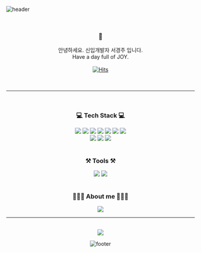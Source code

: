 
![header](https://capsule-render.vercel.app/api?type=waving&&color=gradient&height=100&section=header&fontSize=90)

<div align = "center">

<br/>

<h3>🥳</h3>

안녕하세요. 신입개발자 서경주 입니다.<br/>
Have a day full of JOY.<br/><br/>
[![Hits](https://hits.seeyoufarm.com/api/count/incr/badge.svg?url=https%3A%2F%2Fgithub.com%2Fseokyoungjuu&count_bg=%23F3F3EC&title_bg=%23FDDC49&icon=iconify.svg&icon_color=%23FFFFFF&title=hits&edge_flat=false)](https://hits.seeyoufarm.com)
<br/><br/><br/>

<hr/>
<br/>
<h3>💻 Tech Stack 💻</h3>
<img src="https://img.shields.io/badge/HTML5-E34F26?style=flat&logo=HTML5&logoColor=white" />
<img src="https://img.shields.io/badge/CSS3-1572B6?style=flat&logo=CSS3&logoColor=white" />
<img src="https://img.shields.io/badge/JavaScript-F7DF1E?style=flat&logo=CSS3&logoColor=white" />
<img src="https://img.shields.io/badge/jQuery-0769AD?style=flat&logo=jQuery&logoColor=white" />
<img src="https://img.shields.io/badge/Bootstrap-7952B3?style=flat&logo=Bootstrap&logoColor=white" />
<img src="https://img.shields.io/badge/Spring-6DB33F?style=flat&logo=Spring&logoColor=white"/>
<img src="https://img.shields.io/badge/Java-007396?style=flat&logo=Java&logoColor=white" />
<br/>
<img src="https://img.shields.io/badge/Apache Maven-C71A36?style=flat&logo=Apache Maven&logoColor=white" />
<img src="https://img.shields.io/badge/Apache Tomcat-F8DC75?style=flat&logo=Apache Tomcat&logoColor=white" />
<img src="https://img.shields.io/badge/Oracle-F80000?style=flat&logo=Oracle&logoColor=white" />
<br/><br/>

<h3>⚒ Tools ⚒</h3>
<img src="https://img.shields.io/badge/Eclipse IDE-2C2255?style=flat&logo=Eclipse IDE&logoColor=white" />
<img src="https://img.shields.io/badge/Visual Studio Code-007ACC?style=flat&logo=Visual Studio Code&logoColor=white" />
<br/><br/>

<h3>👩🏻‍💻 About me 👩🏻‍💻</h3>
<img src="https://img.shields.io/badge/Notion-000000?style=flat&logo=Notion&logoColor=white" />
<hr/>

<br/>
<img src="https://github-readme-stats.vercel.app/api?username=seokyoungjuu&show_icons=true">
<br/>

![footer](https://capsule-render.vercel.app/api?type=waving&&color=gradient&height=100&section=footer&fontSize=90)
